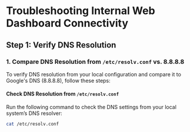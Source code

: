 # Troubleshooting Internal Web Dashboard Connectivity

## Step 1: Verify DNS Resolution

### 1. Compare DNS Resolution from `/etc/resolv.conf` vs. 8.8.8.8

To verify DNS resolution from your local configuration and compare it to Google's DNS (8.8.8.8), follow these steps:

#### Check DNS Resolution from `/etc/resolv.conf`

Run the following command to check the DNS settings from your local system’s DNS resolver:

```bash
cat /etc/resolv.conf


